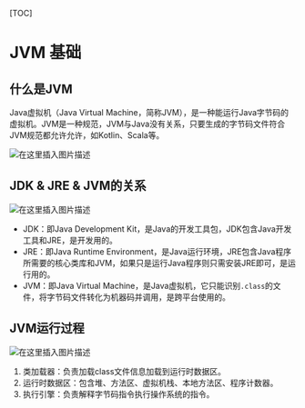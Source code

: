 [TOC]

# JVM 基础

## 什么是JVM

Java虚拟机（Java Virtual Machine，简称JVM），是一种能运行Java字节码的虚拟机。JVM是一种规范，JVM与Java没有关系，只要生成的字节码文件符合JVM规范都允许允许，如Kotlin、Scala等。

![在这里插入图片描述](https://img-blog.csdnimg.cn/700659db52a145fb8586c3c52185ab32.png?x-oss-process=image/watermark,type_d3F5LXplbmhlaQ,shadow_50,text_Q1NETiBAeGlhbmd4aW9uZ2ZseTkxNQ==,size_16,color_FFFFFF,t_70,g_se,x_16)





## JDK & JRE & JVM的关系

![在这里插入图片描述](https://img-blog.csdnimg.cn/b55accf013b0441daa84b4508902dd5e.png?x-oss-process=image/watermark,type_d3F5LXplbmhlaQ,shadow_50,text_Q1NETiBAeGlhbmd4aW9uZ2ZseTkxNQ==,size_13,color_FFFFFF,t_70,g_se,x_16)

- JDK：即Java Development Kit，是Java的开发工具包，JDK包含Java开发工具和JRE，是开发用的。
- JRE：即Java Runtime Environment，是Java运行环境，JRE包含Java程序所需要的核心类库和JVM，如果只是运行Java程序则只需安装JRE即可，是运行用的。
- JVM：即Java Virtual Machine，是Java虚拟机，它只能识别`.class`的文件，将字节码文件转化为机器码并调用，是跨平台使用的。



## JVM运行过程

![在这里插入图片描述](https://img-blog.csdnimg.cn/6d5b6cb9251248739e57e76fe45db222.png)

1. 类加载器：负责加载class文件信息加载到运行时数据区。
2. 运行时数据区：包含堆、方法区、虚拟机栈、本地方法区、程序计数器。
3. 执行引擎：负责解释字节码指令执行操作系统的指令。

